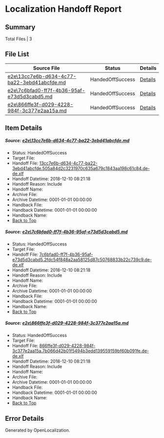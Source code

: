 # <a name='report-top'></a> Localization Handoff Report

## Summary
 Total Files | 3

## File List
 Source File | Status | Details 
 ----------- | ------ | ------- 
 [e2e\13cc7e6b-d634-4c77-ba22-3ebd41abcfde.md](https://github.com/OpenLocalizationTestOrg/ol-test3/blob/6ebae9720c6c428bbe588c8adf0bd086b5e9ce56/e2e/13cc7e6b-d634-4c77-ba22-3ebd41abcfde.md) | HandedOffSuccess | [Details](#cd67863b4aefeebc87f9ab4929572fa239b5adc92)
 [e2e\7c6bfad0-ff7f-4b36-95af-e73d5d3cabd5.md](https://github.com/OpenLocalizationTestOrg/ol-test3/blob/53cfb9006f13f9dc77dd053c77b8fb4c5cee7aa4/e2e/7c6bfad0-ff7f-4b36-95af-e73d5d3cabd5.md) | HandedOffSuccess | [Details](#0e993bb0f57e63d8099752681e87dbd6bb7fecce4)
 [e2e\866ffe3f-d029-4228-984f-3c377e2aa15a.md](https://github.com/OpenLocalizationTestOrg/ol-test3/blob/6ebae9720c6c428bbe588c8adf0bd086b5e9ce56/e2e/866ffe3f-d029-4228-984f-3c377e2aa15a.md) | HandedOffSuccess | [Details](#b4ed545f458e7f1dc6cf929eb18388c549bba5e35)

## Item Details
##### <a name='cd67863b4aefeebc87f9ab4929572fa239b5adc92'></a> Source: [e2e\13cc7e6b-d634-4c77-ba22-3ebd41abcfde.md](https://github.com/OpenLocalizationTestOrg/ol-test3/blob/6ebae9720c6c428bbe588c8adf0bd086b5e9ce56/e2e/13cc7e6b-d634-4c77-ba22-3ebd41abcfde.md)
* Status: HandedOffSuccess
* Target File: 
* Handoff File: [13cc7e6b-d634-4c77-ba22-3ebd41abcfde.505a84d2c3231970c635a679c1843aa198c61c84.de-de.xlf](https://github.com/OpenLocalizationTestOrg/ol-test3-handoff/blob/36582da1125087274c0670267dc6595bdbd0445f/ol-handoff/OpenLocalizationTestOrg/ol-test3-dede/ci/ht/13cc7e6b-d634-4c77-ba22-3ebd41abcfde.505a84d2c3231970c635a679c1843aa198c61c84.de-de.xlf)
* Handoff Datetime: 2018-12-10 08:21:18
* Handoff Reason: Include
* Handoff Name: 
* Archive File: 
* Archive Datetime: 0001-01-01 00:00:00
* Handback File: 
* Handback Datetime: 0001-01-01 00:00:00
* Handback Name: 
* [Back to Top](#report-top)

##### <a name='0e993bb0f57e63d8099752681e87dbd6bb7fecce4'></a> Source: [e2e\7c6bfad0-ff7f-4b36-95af-e73d5d3cabd5.md](https://github.com/OpenLocalizationTestOrg/ol-test3/blob/53cfb9006f13f9dc77dd053c77b8fb4c5cee7aa4/e2e/7c6bfad0-ff7f-4b36-95af-e73d5d3cabd5.md)
* Status: HandedOffSuccess
* Target File: 
* Handoff File: [7c6bfad0-ff7f-4b36-95af-e73d5d3cabd5.2fdc54f848a2aa58125d87c50768833b22c739c9.de-de.xlf](https://github.com/OpenLocalizationTestOrg/ol-test3-handoff/blob/36582da1125087274c0670267dc6595bdbd0445f/ol-handoff/OpenLocalizationTestOrg/ol-test3-dede/ci/ht/7c6bfad0-ff7f-4b36-95af-e73d5d3cabd5.2fdc54f848a2aa58125d87c50768833b22c739c9.de-de.xlf)
* Handoff Datetime: 2018-12-10 08:21:18
* Handoff Reason: Include
* Handoff Name: 
* Archive File: 
* Archive Datetime: 0001-01-01 00:00:00
* Handback File: 
* Handback Datetime: 0001-01-01 00:00:00
* Handback Name: 
* [Back to Top](#report-top)

##### <a name='b4ed545f458e7f1dc6cf929eb18388c549bba5e35'></a> Source: [e2e\866ffe3f-d029-4228-984f-3c377e2aa15a.md](https://github.com/OpenLocalizationTestOrg/ol-test3/blob/6ebae9720c6c428bbe588c8adf0bd086b5e9ce56/e2e/866ffe3f-d029-4228-984f-3c377e2aa15a.md)
* Status: HandedOffSuccess
* Target File: 
* Handoff File: [866ffe3f-d029-4228-984f-3c377e2aa15a.7b066d42b01f5494b3edd139559159bf60b091fe.de-de.xlf](https://github.com/OpenLocalizationTestOrg/ol-test3-handoff/blob/36582da1125087274c0670267dc6595bdbd0445f/ol-handoff/OpenLocalizationTestOrg/ol-test3-dede/ci/ht/866ffe3f-d029-4228-984f-3c377e2aa15a.7b066d42b01f5494b3edd139559159bf60b091fe.de-de.xlf)
* Handoff Datetime: 2018-12-10 08:21:18
* Handoff Reason: Include
* Handoff Name: 
* Archive File: 
* Archive Datetime: 0001-01-01 00:00:00
* Handback File: 
* Handback Datetime: 0001-01-01 00:00:00
* Handback Name: 
* [Back to Top](#report-top)


## Error Details

Generated by OpenLocalization.
